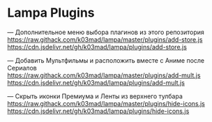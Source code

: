 # Lampa Plugins

— Дополнительное меню выбора плагинов из этого репозитория \
https://raw.githack.com/k03mad/lampa/master/plugins/add-store.js \
https://cdn.jsdelivr.net/gh/k03mad/lampa/plugins/add-store.js

— Добавить Мультфильмы и расположить вместе с Аниме после Сериалов \
https://raw.githack.com/k03mad/lampa/master/plugins/add-mult.js \
https://cdn.jsdelivr.net/gh/k03mad/lampa/plugins/add-mult.js

— Скрыть иконки Премиума и Ленты из верхнего тулбара \
https://raw.githack.com/k03mad/lampa/master/plugins/hide-icons.js \
https://cdn.jsdelivr.net/gh/k03mad/lampa/plugins/hide-icons.js
